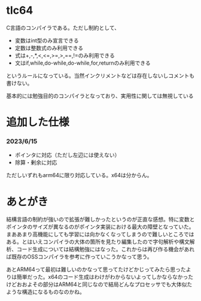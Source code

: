 # tlc64

C言語のコンパイラである。ただし制約として、

* 変数はint型のみ宣言できる
* 定数は整数式のみ利用できる
* 式は+,-,*,<,<=,>=,>,==,!=のみ利用できる
* 文はif,while,do-while,do-while,for,returnのみ利用できる

というルールになっている。当然インクリメントなどは存在しないしコメントも書けない。

基本的には勉強目的のコンパイラとなっており、実用性に関しては無視している

# 追加した仕様
### 2023/6/15

* ポインタに対応（ただし左辺には使えない）
* 除算・剰余に対応

ただしいずれもarm64に限り対応している。x64は分からん。

# あとがき
結構言語の制約が強いので拡張が難しかったというのが正直な感想。特に変数とポインタのサイズが異なるのがポインタ実装における最大の障壁となっていた。まああまり高機能にしても学習には向かなくなってしまうので難しいところではある。とはいえコンパイラの大体の箇所を見たり編集したので字句解析や構文解析、コード生成については結構勉強にはなった。これからは再び作る機会があれば既存のOSSコンパイラを参考に作っていこうかなって思う。

あとARM64って最初は難しいのかなって思ってたけどかじってみたら思ったよりは簡単だった。x64のコード生成はわけがわからないよってしかならなかったけどおおよその部分はARM64と同じなので結局どんなプロセッサでも大体似たような構造になるものなのかね。
